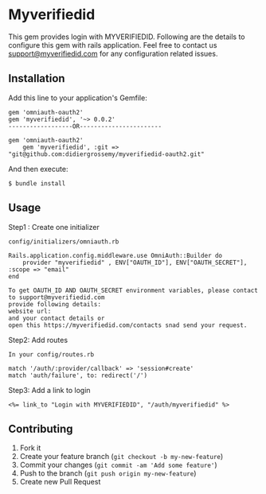 # Myverifiedid
   This gem provides login with MYVERIFIEDID.
   Following are the details to configure this gem with rails application.
   Feel free to contact us support@myverifiedid.com for any configuration related issues.

## Installation

Add this line to your application's Gemfile:
		
	gem 'omniauth-oauth2'
	gem 'myverifiedid', '~> 0.0.2'
	------------------OR-----------------------

	gem 'omniauth-oauth2'
        gem 'myverifiedid', :git => "git@github.com:didiergrossemy/myverifiedid-oauth2.git"

And then execute:

    $ bundle install


## Usage
Step1 : Create one initializer

	config/initializers/omniauth.rb

	Rails.application.config.middleware.use OmniAuth::Builder do
		provider "myverifiedid" , ENV["OAUTH_ID"], ENV["OAUTH_SECRET"], :scope => "email"
	end

	To get OAUTH_ID AND OAUTH_SECRET environment variables, please contact to support@myverifiedid.com
	provide following details:
	website url: 
	and your contact details or 
	open this https://myverifiedid.com/contacts snad send your request.

Step2: Add routes
	
	In your config/routes.rb
	
	match '/auth/:provider/callback' => 'session#create'
  	match 'auth/failure', to: redirect('/')

Step3: Add a link to login
	
	<%= link_to "Login with MYVERIFIEDID", "/auth/myverifiedid" %>
	



## Contributing

1. Fork it
2. Create your feature branch (`git checkout -b my-new-feature`)
3. Commit your changes (`git commit -am 'Add some feature'`)
4. Push to the branch (`git push origin my-new-feature`)
5. Create new Pull Request
